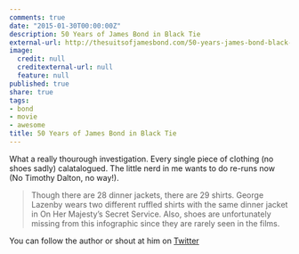 ```yaml
---
comments: true
date: "2015-01-30T00:00:00Z"
description: 50 Years of James Bond in Black Tie
external-url: http://thesuitsofjamesbond.com/50-years-james-bond-black-tie-inforgraphic/
image:
  credit: null
  creditexternal-url: null
  feature: null
published: true
share: true
tags:
- bond
- movie
- awesome
title: 50 Years of James Bond in Black Tie
---
```


What a really thourough investigation. Every single piece of clothing (no shoes sadly) calatalogued. The little nerd in me wants to do re-runs now (No Timothy Dalton, no way!).

> Though there are 28 dinner jackets, there are 29 shirts. George Lazenby wears two different ruffled shirts with the same dinner jacket in On Her Majesty’s Secret Service. Also, shoes are unfortunately missing from this infographic since they are rarely seen in the films.

You can follow the author or shout at him on [Twitter](https://twitter.com/abijango)
	